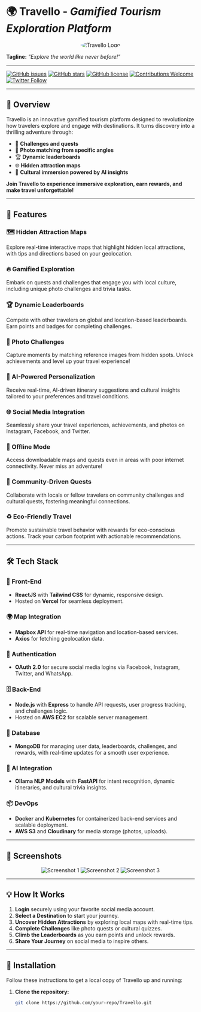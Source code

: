 
 
 
# 🌍 **Travello** - *Gamified Tourism Exploration Platform*

<center>
  <img src="https://via.placeholder.com/150" alt="Travello Logo" style="border-radius:50%">
</center>

**Tagline:** *"Explore the world like never before!"*

---

[![GitHub issues](https://img.shields.io/github/issues/your-repo/Travello)](https://github.com/your-repo/issues)
[![GitHub stars](https://img.shields.io/github/stars/your-repo/Travello)](https://github.com/your-repo/stargazers)
[![GitHub license](https://img.shields.io/github/license/your-repo/Travello)](https://github.com/your-repo/license)
[![Contributions Welcome](https://img.shields.io/badge/contributions-welcome-brightgreen.svg?style=flat)](https://github.com/your-repo/Travello/issues)
[![Twitter Follow](https://img.shields.io/twitter/follow/travello_app.svg?style=social&label=Follow)](https://twitter.com/travello_app)

---

## 🌟 **Overview**

Travello is an innovative gamified tourism platform designed to revolutionize how travelers explore and engage with destinations. It turns discovery into a thrilling adventure through:

- 🎯 **Challenges and quests**
- 📸 **Photo matching from specific angles**
- 🏆 **Dynamic leaderboards**
- 🌐 **Hidden attraction maps**
- 💬 **Cultural immersion powered by AI insights**

**Join Travello to experience immersive exploration, earn rewards, and make travel unforgettable!**

---

## 🚀 **Features**

### 🗺️ Hidden Attraction Maps
Explore real-time interactive maps that highlight hidden local attractions, with tips and directions based on your geolocation.

### 🔥 Gamified Exploration
Embark on quests and challenges that engage you with local culture, including unique photo challenges and trivia tasks.

### 🏆 Dynamic Leaderboards
Compete with other travelers on global and location-based leaderboards. Earn points and badges for completing challenges.

### 📸 Photo Challenges
Capture moments by matching reference images from hidden spots. Unlock achievements and level up your travel experience!

### 💬 AI-Powered Personalization
Receive real-time, AI-driven itinerary suggestions and cultural insights tailored to your preferences and travel conditions.

### 🌐 Social Media Integration
Seamlessly share your travel experiences, achievements, and photos on Instagram, Facebook, and Twitter.

### 📶 Offline Mode
Access downloadable maps and quests even in areas with poor internet connectivity. Never miss an adventure!

### 🎯 Community-Driven Quests
Collaborate with locals or fellow travelers on community challenges and cultural quests, fostering meaningful connections.

### ♻️ Eco-Friendly Travel
Promote sustainable travel behavior with rewards for eco-conscious actions. Track your carbon footprint with actionable recommendations.

---

## 🛠️ **Tech Stack**

### 🎨 Front-End
- **ReactJS** with **Tailwind CSS** for dynamic, responsive design.
- Hosted on **Vercel** for seamless deployment.

### 🌍 Map Integration
- **Mapbox API** for real-time navigation and location-based services.
- **Axios** for fetching geolocation data.

### 🔐 Authentication
- **OAuth 2.0** for secure social media logins via Facebook, Instagram, Twitter, and WhatsApp.

### 🗄️ Back-End
- **Node.js** with **Express** to handle API requests, user progress tracking, and challenges logic.
- Hosted on **AWS EC2** for scalable server management.

### 💾 Database
- **MongoDB** for managing user data, leaderboards, challenges, and rewards, with real-time updates for a smooth user experience.

### 🤖 AI Integration
- **Ollama NLP Models** with **FastAPI** for intent recognition, dynamic itineraries, and cultural trivia insights.

### 📦 DevOps
- **Docker** and **Kubernetes** for containerized back-end services and scalable deployment.
- **AWS S3** and **Cloudinary** for media storage (photos, uploads).

---

## 📸 **Screenshots**

<center>
  <img src="https://via.placeholder.com/300x200" alt="Screenshot 1">
  <img src="https://via.placeholder.com/300x200" alt="Screenshot 2">
  <img src="https://via.placeholder.com/300x200" alt="Screenshot 3">
</center>

---

## 💡 **How It Works**

1. **Login** securely using your favorite social media account.
2. **Select a Destination** to start your journey.
3. **Uncover Hidden Attractions** by exploring local maps with real-time tips.
4. **Complete Challenges** like photo quests or cultural quizzes.
5. **Climb the Leaderboards** as you earn points and unlock rewards.
6. **Share Your Journey** on social media to inspire others.

---

## 🔧 **Installation**

Follow these instructions to get a local copy of Travello up and running:

1. **Clone the repository:**
   ```bash
   git clone https://github.com/your-repo/Travello.git
